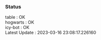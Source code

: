 ### Status


table : OK  
hogwarts : OK  
icy-bot : OK  
Latest Update : 2023-03-16 23:08:17.226160
